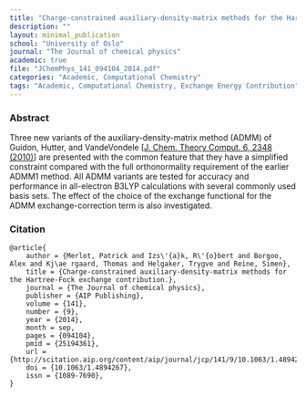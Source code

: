 ```yaml
---
title: "Charge-constrained auxiliary-density-matrix methods for the Hartree–Fock exchange contribution"
description: ""
layout: minimal_publication
school: "University of Oslo"
journal: "The Journal of chemical physics"
academic: true
file: "JChemPhys_141_094104_2014.pdf"
categories: "Academic, Computational Chemistry"
tags: "Academic, Computational Chemistry, Exchange Energy Contribution"
---
```



### Abstract

Three new variants of the auxiliary-density-matrix method (ADMM) of Guidon, Hutter, and VandeVondele [[J. Chem. Theory Comput. 6, 2348 (2010)](http://pubs.acs.org/doi/abs/10.1021/ct1002225)] are presented with the common feature that they have a simplified constraint compared with the full orthonormality requirement of the earlier ADMM1 method. All ADMM variants are tested for accuracy and performance in all-electron B3LYP calculations with several commonly used basis sets. The effect of the choice of the exchange functional for the ADMM exchange-correction term is also investigated.

### Citation

    @article{
        author = {Merlot, Patrick and Izs\'{a}k, R\'{o}bert and Borgoo, Alex and Kj\ae rgaard, Thomas and Helgaker, Trygve and Reine, Simen},
        title = {Charge-constrained auxiliary-density-matrix methods for the Hartree-Fock exchange contribution.},
        journal = {The Journal of chemical physics},
        publisher = {AIP Publishing},
        volume = {141},
        number = {9},
        year = {2014},
        month = sep,
        pages = {094104},
        pmid = {25194361},
        url = {http://scitation.aip.org/content/aip/journal/jcp/141/9/10.1063/1.4894267},
        doi = {10.1063/1.4894267},
        issn = {1089-7690},
    }

